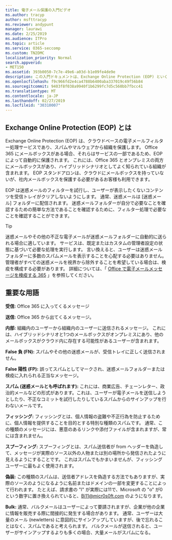 ```yaml
---
title: 電子メール保護の入門ビデオ
ms.author: tracyp
author: msfttracyp
ms.reviewer: andypunt
manager: laurawi
ms.date: 2/25/2019
ms.audience: ITPro
ms.topic: article
ms.service: O365-seccomp
ms.custom: TN2DMC
localization_priority: Normal
search.appverid:
- MET150
ms.assetid: 393b0050-7c7e-49e6-a03d-b1e09fe4de9e
description: この入門ドキュメントは、Exchange Online Protection (EOP) といくつかの重要な用語を理解するのに役立ちます。 これは、exchange Online のクラウドホスト型メールボックスを保護している、または exchange Server 2016 などの社内メールボックスを保護している EOP スタンドアロンのお客様に対して適用されます。
ms.openlocfilehash: f9c966fd2e4ca4788b6400aba337019c49f56b84
ms.sourcegitcommit: 9403f8f038a9940f1b6299fc7d5c560bb7fbcc41
ms.translationtype: MT
ms.contentlocale: ja-JP
ms.lasthandoff: 02/27/2019
ms.locfileid: "30310007"
---
```

## <a name="what-is-exchange-online-protection-eop"></a>Exchange Online Protection (EOP) とは

Exchange Online Protection (EOP) は、クラウドベースの電子メールフィルター処理サービスであり、スパムやマルウェアから組織を保護します。 Office 365 にメールボックスがある場合、それらはサービスの一部であるため、EOP によって自動的に保護されます。 これには、Office 365 とオンプレミスの両方にメールボックスがあり、ハイブリッドシナリオとしてよく知られている組織が含まれます。 EOP スタンドアロンは、クラウドにメールボックスを持っていないが、社内メールボックスを保護する必要があるお客様も利用できます。 

EOP は迷惑メールのフィルターを試行し、ユーザーが表示したくないコンテンツを受信トレイがクリアしないようにします。 通常、迷惑メールは [迷惑メール] フォルダーに配信されます。 迷惑メールフォルダーが自分で必要なことを確認するための簡単な方法であることを確認するために、フィルター処理で必要なことを確認することができます。  

> [!TIP]
> 迷惑メールやその他の不正な電子メールが迷惑メールフォルダーに自動的に送られる場合に適しています。 サービスは、既定またはカスタムの管理者設定の状態に基づいて必要な処理を実行します。 言い換えると、ユーザーは迷惑メールフォルダーに多数のスパムメールを表示することを心配する必要はありません。 管理者がすべての迷惑メールを視界から除外することを希望している場合は、検疫を構成する必要があります。 詳細については、「 [Office で電子メールメッセージを検疫する 365](quarantine-email-messages.md) 」を参照してください。

## <a name="important-terms"></a>重要な用語

**受信:** Office 365 に入ってくるメッセージ

**送信:** Office 365 から出てくるメッセージ。

**内部:** 組織内のユーザーから組織内のユーザーに送信されるメッセージ。 これには、ハイブリッドシナリオと1つのメールボックスがオンプレミスにあり、他のメールボックスがクラウド内に存在する可能性があるユーザーが含まれます。

**False 負 (FN):** スパムやその他の迷惑メールが、受信トレイに正しく送信されません。

**False 陽性 (FP):** 誤ってスパムとしてマークされ、迷惑メールフォルダーまたは検疫に入れられる正当なメッセージ。

**スパム (迷惑メールとも呼ばれます):** これには、商業広告、チェーンレター、政治的メールなどの形式があります。これは、ユーザーが電子メールを送信しようとしたり、不正なコミットを試行したりしているスパムからのサインアップを行わないメールです。

**フィッシング:** フィッシングとは、個人情報の盗難や不正行為を防止するために、個人情報を提供することを目的とする特別な種類のスパムです。 通常、この種類のメッセージには、悪意のあるリンクや添付ファイルが含まれますが、常には含まれません。

**スプーフィング:** スプーフィングとは、スパム送信者が from ヘッダーを偽造して、メッセージが実際のソース以外の人物または別の場所から発信されたように見えるようにすることです。 これはスパムでもかまいませんが、フィッシングユーザーに最もよく使用されます。

**偽装:** この種類のスパムは、送信者アドレスを偽造する方法でもありますが、実際のソースのようになるように名前またはドメインの一部を変更することによって行われます。 たとえば、請求書の "l" が実際には11で、Microsoft の "o" が0という数字に置き換えられていると、Bi11@micr0s0ft.com のようになります。

**Bulk:** 通常、バルクメールはユーザーによって要請されますが、企業が他の企業に情報を販売する際に間接的に発生する場合があります。 通常、ユーザーは大量のメール (newletters) に意図的にサインアップしていますが、後で忘れることはなく、スパムであると考えられます。 バルクメールが送信されると、ユーザーがサインアップするよりも多くの場合、大量メールがスパムになる。
